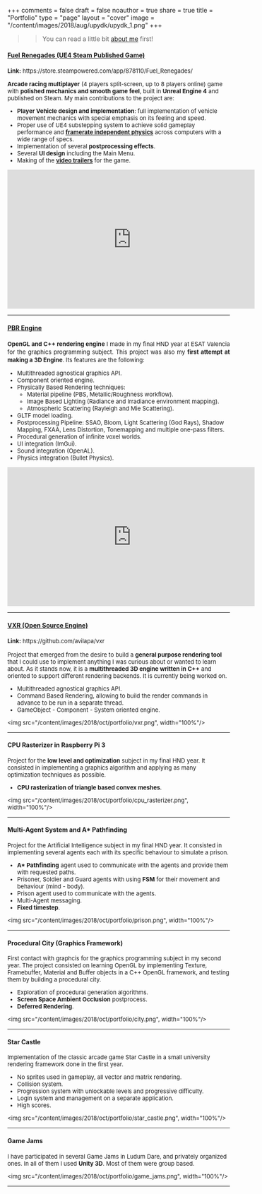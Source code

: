 +++
comments = false
draft = false
noauthor = true
share = true
title = "Portfolio"
type = "page"
layout = "cover"
image = "/content/images/2018/aug/upydk/upydk_1.png"
+++
>> You can read a little bit <a href="/about/" target="_blank">about me</a> first!


#### <a href="/fuel-renegades/" target="_blank">Fuel Renegades (UE4 Steam Published Game)</a>

<font size="2">
<p align="justify" style="line-height:1.4">
<b>Link:</b> https://store.steampowered.com/app/878110/Fuel_Renegades/

<b>Arcade racing multiplayer</b> (4 players split-screen, up to 8 players online) game with <b>polished mechanics and smooth game feel</b>, built in <b>Unreal Engine 4</b> and published on Steam. My main contributions to the project are:

 - __Player Vehicle design and implementation__: full implementation of vehicle movement mechanics with special emphasis on its feeling and speed.
 - Proper use of UE4 substepping system to achieve solid gameplay performance and __<a href="/post/framerate-independent-physics-in-ue4/" target="_blank">framerate independent physics</a>__ across computers with a wide range of specs.
 - Implementation of several __postprocessing effects__.
 - Several __UI design__ including the Main Menu.
 - Making of the __<a href="https://www.youtube.com/watch?v=N2RG6a8gLr0&list=PLxMwOQRJc15dLQrO0z1oc9JuXMaoGPlXd" target="_blank">video trailers</a>__ for the game.

<iframe width="560" height="315" src="https://www.youtube.com/embed/N2RG6a8gLr0" frameborder="0" allow="autoplay; encrypted-media" allowfullscreen></iframe>

</p>
</font>
<hr>

#### <a href="/render-engine/" target="_blank">PBR Engine</a>

<font size="2">
<p align="justify" style="line-height:1.4">
<b>OpenGL and C++ rendering engine</b> I made in my final HND year at ESAT Valencia for the graphics programming subject. This project was also my <b>first attempt at making a 3D Engine</b>. Its features are the following:

- Multithreaded agnostical graphics API.
- Component oriented engine.
- Physically Based Rendering techniques:
	- Material pipeline (PBS, Metallic/Roughness workflow).
	- Image Based Lighting (Radiance and Irradiance environment mapping).
	- Atmospheric Scattering (Rayleigh and Mie Scattering).
- GLTF model loading.
- Postprocessing Pipeline: SSAO, Bloom, Light Scattering (God Rays), Shadow Mapping, FXAA, Lens Distortion, Tonemapping and multiple one-pass filters.
- Procedural generation of infinite voxel worlds.
- UI integration (ImGui).
- Sound integration (OpenAL).
- Physics integration (Bullet Physics).

<iframe width="560" height="315" src="https://www.youtube.com/embed/J9CExYF8yrU" frameborder="0" allow="autoplay; encrypted-media" allowfullscreen></iframe>
</p>
</font>
<hr>

#### <a href="/vxr-engine/" target="_blank">VXR (Open Source Engine)</a>

<font size="2">
<p align="justify" style="line-height:1.4">
<b>Link:</b> https://github.com/avilapa/vxr

Project that emerged from the desire to build a <b>general purpose rendering tool</b> that I could use to implement anything I was curious about or wanted to learn about.
As it stands now, it is a <b>multithreaded 3D engine written in C++</b> and oriented to support different rendering backends. It is currently being worked on.

- Multithreaded agnostical graphics API.
- Command Based Rendering, allowing to build the render commands in advance to be run in a separate thread.
- GameObject - Component - System oriented engine.

<img src="/content/images/2018/oct/portfolio/vxr.png", width="100%"/>
</p>
</font>
<hr>

#### CPU Rasterizer in Raspberry Pi 3

<font size="2">
<p align="justify" style="line-height:1.4">

Project for the <b>low level and optimization</b> subject in my final HND year. It consisted in implementing a graphics algorithm and applying as many optimization techniques as possible. 

- <b>CPU rasterization of triangle based convex meshes</b>.

<img src="/content/images/2018/oct/portfolio/cpu_rasterizer.png", width="100%"/>
</p>
</font>
<hr>

#### Multi-Agent System and A* Pathfinding

<font size="2">
<p align="justify" style="line-height:1.4">

Project for the Artificial Intelligence subject in my final HND year. It consisted in implementing several agents each with its specific behaviour to simulate a prison. 

- <b>A* Pathfinding</b> agent used to communicate with the agents and provide them with requested paths.
- Prisoner, Soldier and Guard agents with using <b>FSM</b> for their movement and behaviour (mind - body). 
- Prison agent used to communicate with the agents.
- Multi-Agent messaging.
- <b>Fixed timestep</b>.

<img src="/content/images/2018/oct/portfolio/prison.png", width="100%"/>
</p>
</font>
<hr>

#### Procedural City (Graphics Framework)

<font size="2">
<p align="justify" style="line-height:1.4">

First contact with graphcis for the graphics programming subject in my second year. The project consisted on learning OpenGL by implementing Texture, Framebuffer, Material and Buffer objects in a C++ OpenGL framework, and testing them by building a procedural city.

- Exploration of procedural generation algorithms.
- <b>Screen Space Ambient Occlusion</b> postprocess.
- <b>Deferred Rendering</b>. 

<img src="/content/images/2018/oct/portfolio/city.png", width="100%"/>
</p>
</font>
<hr>

#### Star Castle

<font size="2">
<p align="justify" style="line-height:1.4">

Implementation of the classic arcade game Star Castle in a small university rendering framework done in the first year.

- No sprites used in gameplay, all vector and matrix rendering.
- Collision system.
- Progression system with unlockable levels and progressive difficulty.
- Login system and management on a separate application.
- High scores.

<img src="/content/images/2018/oct/portfolio/star_castle.png", width="100%"/>
</p>
</font>
<hr>

#### Game Jams

<font size="2">
<p align="justify" style="line-height:1.4">

I have participated in several Game Jams in Ludum Dare, and privately organized ones. In all of them I used <b>Unity 3D</b>. Most of them were group based.

<img src="/content/images/2018/oct/portfolio/game_jams.png", width="100%"/>
</p>
</font>
<hr>

